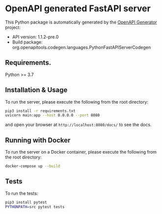# OpenAPI generated FastAPI server

This Python package is automatically generated by the [OpenAPI Generator](https://openapi-generator.tech) project:

- API version: 1.1.2-pre.0
- Build package: org.openapitools.codegen.languages.PythonFastAPIServerCodegen

## Requirements.

Python >= 3.7

## Installation & Usage

To run the server, please execute the following from the root directory:

```bash
pip3 install -r requirements.txt
uvicorn main:app --host 0.0.0.0 --port 8080
```

and open your browser at `http://localhost:8080/docs/` to see the docs.

## Running with Docker

To run the server on a Docker container, please execute the following from the root directory:

```bash
docker-compose up --build
```

## Tests

To run the tests:

```bash
pip3 install pytest
PYTHONPATH=src pytest tests
```
